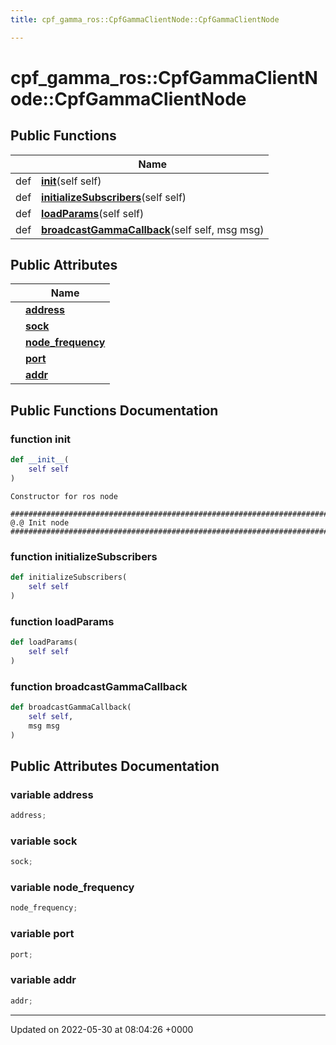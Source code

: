 ```yaml
---
title: cpf_gamma_ros::CpfGammaClientNode::CpfGammaClientNode

---
```


# cpf_gamma_ros::CpfGammaClientNode::CpfGammaClientNode





## Public Functions

|                | Name           |
| -------------- | -------------- |
| def | **[__init__](/medusa_base/api/markdown/medusa_comms/comms_radio/cpf_gamma/Classes/classcpf__gamma__ros_1_1CpfGammaClientNode_1_1CpfGammaClientNode/#function---init--)**(self self) |
| def | **[initializeSubscribers](/medusa_base/api/markdown/medusa_comms/comms_radio/cpf_gamma/Classes/classcpf__gamma__ros_1_1CpfGammaClientNode_1_1CpfGammaClientNode/#function-initializesubscribers)**(self self) |
| def | **[loadParams](/medusa_base/api/markdown/medusa_comms/comms_radio/cpf_gamma/Classes/classcpf__gamma__ros_1_1CpfGammaClientNode_1_1CpfGammaClientNode/#function-loadparams)**(self self) |
| def | **[broadcastGammaCallback](/medusa_base/api/markdown/medusa_comms/comms_radio/cpf_gamma/Classes/classcpf__gamma__ros_1_1CpfGammaClientNode_1_1CpfGammaClientNode/#function-broadcastgammacallback)**(self self, msg msg) |

## Public Attributes

|                | Name           |
| -------------- | -------------- |
| | **[address](/medusa_base/api/markdown/medusa_comms/comms_radio/cpf_gamma/Classes/classcpf__gamma__ros_1_1CpfGammaClientNode_1_1CpfGammaClientNode/#variable-address)**  |
| | **[sock](/medusa_base/api/markdown/medusa_comms/comms_radio/cpf_gamma/Classes/classcpf__gamma__ros_1_1CpfGammaClientNode_1_1CpfGammaClientNode/#variable-sock)**  |
| | **[node_frequency](/medusa_base/api/markdown/medusa_comms/comms_radio/cpf_gamma/Classes/classcpf__gamma__ros_1_1CpfGammaClientNode_1_1CpfGammaClientNode/#variable-node-frequency)**  |
| | **[port](/medusa_base/api/markdown/medusa_comms/comms_radio/cpf_gamma/Classes/classcpf__gamma__ros_1_1CpfGammaClientNode_1_1CpfGammaClientNode/#variable-port)**  |
| | **[addr](/medusa_base/api/markdown/medusa_comms/comms_radio/cpf_gamma/Classes/classcpf__gamma__ros_1_1CpfGammaClientNode_1_1CpfGammaClientNode/#variable-addr)**  |

## Public Functions Documentation

### function __init__

```python
def __init__(
    self self
)
```




```
Constructor for ros node
```



```
###########################################################################################
@.@ Init node
###########################################################################################
```


### function initializeSubscribers

```python
def initializeSubscribers(
    self self
)
```


### function loadParams

```python
def loadParams(
    self self
)
```


### function broadcastGammaCallback

```python
def broadcastGammaCallback(
    self self,
    msg msg
)
```


## Public Attributes Documentation

### variable address

```python
address;
```


### variable sock

```python
sock;
```


### variable node_frequency

```python
node_frequency;
```


### variable port

```python
port;
```


### variable addr

```python
addr;
```


-------------------------------

Updated on 2022-05-30 at 08:04:26 +0000